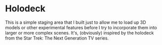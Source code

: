 # Holodeck

This is a simple staging area that I built just to allow me to load up 3D
models or other experimental features before I try to incorporate them into
larger or more complex scenes.  It's, (obviously) inspired by the holodeck from
the Star Trek: The Next Generation TV series.

